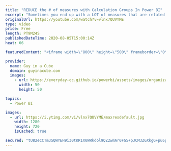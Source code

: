 ```yaml
---
title: "REDUCE the # of measures with Calculation Groups In Power BI"
excerpt: "Sometimes you end up with a LOT of measures that are related. You can reduce the number of measures with Calculation Groups in Power BI and clean up your field list!  Download Sample: https://guyinacu.be/calcgroupssample  📢 Become a member: https://guyinacu.be/membership   *******************  Want"
originalUrl: https://youtube.com/watch?v=vlnx7QUVYME
type: video
price: Free
length: PT9M24S
publishedDateTime: 2020-08-05T15:00:14Z
heat: 66

featuredContent: "<iframe width=\"800\" height=\"500\" frameborder=\"0\" src=\"https://www.youtube.com/embed/vlnx7QUVYME\" allow=\"accelerometer; autoplay; encrypted-media; gyroscope; picture-in-picture\" allowfullscreen></iframe>"

provider:
  name: Guy in a Cube
  domain: guyinacube.com
  images:
    - url: https://everyday-cc.github.io/powerbi/assets/images/organizations/guyinacube.com-50x50.jpg
      width: 50
      height: 50

topics:
  - Power BI

images:
  - url: https://i.ytimg.com/vi/vlnx7QUVYME/maxresdefault.jpg
    width: 1280
    height: 720
    isCached: true

secured: "tU82eCCTm3SQWYEH9i30tKR1X0WRkdol9QZ2wmAr0FG5+pJCM3ZGXkgG+pu6p2K0dVF1DD+eqUOsG2MfaNGzmHO1H65GckWmy6wf67eQvRdad0b26IWew/a5nY8rKvBUI2z7PlGslEq6sKHERxMtbeEoiCHL+z5YIOCdJvXESpLA+nkE8TjgKwNprfoGHyJiMft3Bjman/AckeaIJuUTrg6/0iI1HjynM10nVSTQOTOsNE/es+8wMlWOvnzVMnCjIQBEReAEU2o9ohDJLBEH6+/QvJfZEGjpDXi2IBvNbmN8C8W3quNSzr1nnh/7taFwgfGBkX7FnpxZEono6msgYZEaAyutbURyh0kTzu6Z5qsVV4M6xW7a0+lz5qbyIZbE9D/7DZBv26lqtcegb+U7B7f0/LdS0wt2W4rQQedTgtHaCLyucDsmd0wvI7AJQAq4;ySO7EzfcrOaWgTCY8MnlIw=="
---
```


